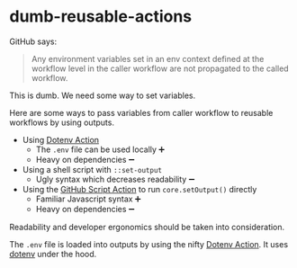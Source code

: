 # dumb-reusable-actions

GitHub says:

> Any environment variables set in an env context defined at the workflow level in the caller workflow are not propagated to the called workflow.

This is dumb. We need some way to set variables.

Here are some ways to pass variables from caller workflow to reusable workflows by using outputs.

- Using [Dotenv Action](https://github.com/marketplace/actions/dotenv-action)
    - The `.env` file can be used locally ➕
    - Heavy on dependencies ➖
- Using a shell script with `::set-output`
    - Ugly syntax which decreases readability ➖
- Using the [GitHub Script Action](https://github.com/marketplace/actions/github-script) to run `core.setOutput()` directly
    - Familiar Javascript syntax ➕
    - Heavy on dependencies ➖

Readability and developer ergonomics should be taken into consideration.

The `.env` file is loaded into outputs by using the nifty [Dotenv Action](https://github.com/marketplace/actions/dotenv-action). It uses [dotenv](https://www.npmjs.com/package/dotenv) under the hood.